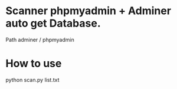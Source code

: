 # Scanner phpmyadmin + Adminer auto get Database.
Path adminer / phpmyadmin

# How to use

python scan.py list.txt
